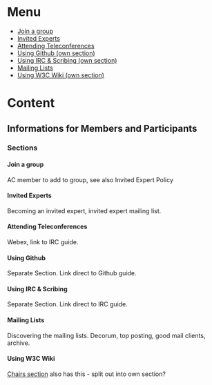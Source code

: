 # Menu
* [Join a group](#)
* [Invited Experts](#)
* [Attending Teleconferences](#)
* [Using Github (own section)](#)
* [Using IRC & Scribing (own section)](#)
* [Mailing Lists](#)
* [Using W3C Wiki (own section)](#)

# Content
## Informations for Members and Participants

### Sections
#### Join a group 
AC member to add to group, see also Invited Expert Policy

#### Invited Experts
Becoming an invited expert, invited expert mailing list.

#### Attending Teleconferences
Webex, link to IRC guide.

#### Using Github
Separate Section. Link direct to Github guide.

#### Using IRC & Scribing
Separate Section. Link direct to IRC guide.

#### Mailing Lists
Discovering the mailing lists. Decorum, top posting, good mail clients, archive.

#### Using W3C Wiki
[Chairs section](https://github.com/nrooney/Guide/blob/master/mock/chairs/tools.md#) also has this - split out into own section?
